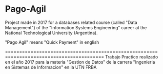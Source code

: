 # Pago-Agil

Project made in 2017 for a databases related course (called "Data Management") of the "Information Systems Engineering" career at the National Technological University (Argentina).

"Pago Agil" means "Quick Payment" in english

=========================================================================================
Trabajo Practico realizado en el año 2017 para la materia "Gestion de Datos" de la carrera "Ingenieria en Sistemas de Informacion" en la UTN FRBA

